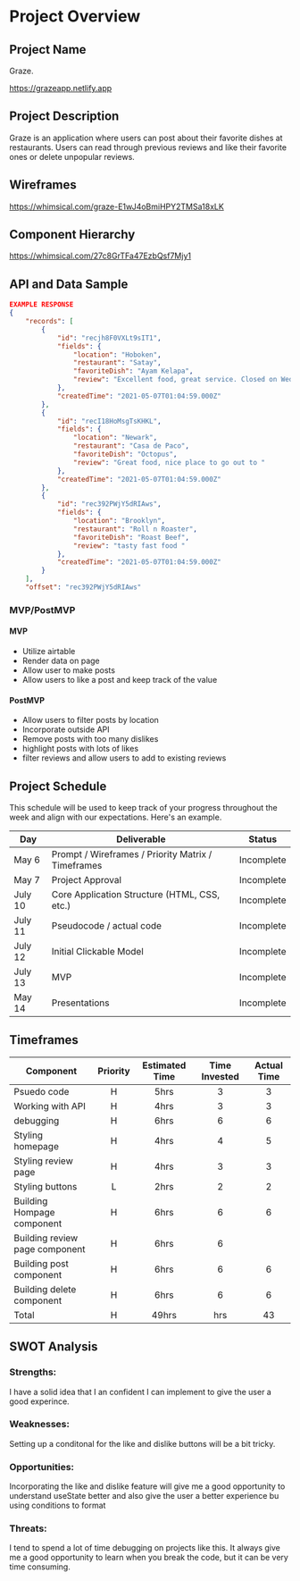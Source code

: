 # Project Overview

## Project Name

Graze.

https://grazeapp.netlify.app

## Project Description

Graze is an application where users can post about their favorite dishes at restaurants. Users can read through previous reviews and like their favorite ones or delete unpopular reviews. 

## Wireframes

https://whimsical.com/graze-E1wJ4oBmiHPY2TMSa18xLK

## Component Hierarchy

https://whimsical.com/27c8GrTFa47EzbQsf7Mjy1

## API and Data Sample

```json
EXAMPLE RESPONSE
{
    "records": [
        {
            "id": "recjh8F0VXLt9sIT1",
            "fields": {
                "location": "Hoboken",
                "restaurant": "Satay",
                "favoriteDish": "Ayam Kelapa",
                "review": "Excellent food, great service. Closed on Wednesdays"
            },
            "createdTime": "2021-05-07T01:04:59.000Z"
        },
        {
            "id": "recI18HoMsgTsKHKL",
            "fields": {
                "location": "Newark",
                "restaurant": "Casa de Paco",
                "favoriteDish": "Octopus",
                "review": "Great food, nice place to go out to "
            },
            "createdTime": "2021-05-07T01:04:59.000Z"
        },
        {
            "id": "rec392PWjY5dRIAws",
            "fields": {
                "location": "Brooklyn",
                "restaurant": "Roll n Roaster",
                "favoriteDish": "Roast Beef",
                "review": "tasty fast food "
            },
            "createdTime": "2021-05-07T01:04:59.000Z"
        }
    ],
    "offset": "rec392PWjY5dRIAws"
```

### MVP/PostMVP


#### MVP 

- Utilize airtable 
- Render data on page 
- Allow user to make posts
- Allow users to like a post and keep track of the value


#### PostMVP  


- Allow users to filter posts by location
- Incorporate outside API 
- Remove posts with too many dislikes 
- highlight posts with lots of likes
- filter reviews and allow users to add to existing reviews 

## Project Schedule

This schedule will be used to keep track of your progress throughout the week and align with our expectations. Here's an example.

|  Day | Deliverable | Status
|---|---| ---|
|May 6| Prompt / Wireframes / Priority Matrix / Timeframes | Incomplete
|May 7 | Project Approval | Incomplete
|July 10| Core Application Structure (HTML, CSS, etc.) | Incomplete
|July 11| Pseudocode / actual code | Incomplete
|July 12| Initial Clickable Model  | Incomplete
|July 13| MVP | Incomplete
|May 14| Presentations | Incomplete

## Timeframes

| Component | Priority | Estimated Time | Time Invested | Actual Time |
| --- | :---: |  :---: | :---: | :---: |
| Psuedo code | H | 5hrs| 3 | 3 |
| Working with API | H | 4hrs| 3 | 3 |
| debugging | H | 6hrs| 6  | 6 |
| Styling homepage | H | 4hrs| 4 | 5 |
| Styling review page | H | 4hrs| 3 | 3 |
| Styling buttons | L | 2hrs| 2 | 2 | 2 |
| Building Hompage component  | H | 6hrs| 6 | 6 |
| Building review page component | H | 6hrs| 6 |  
| Building post component  | H | 6hrs|6 | 6 |
| Building delete component  | H | 6hrs|6 | 6 |
| Total | H | 49hrs| hrs | 43 |

## SWOT Analysis

### Strengths:
I have a solid idea that I an confident I can implement to give the user a good experince. 

### Weaknesses:
Setting up a conditonal for the like and dislike buttons will be a bit tricky. 
### Opportunities:
Incorporating the like and dislike feature will give me a good opportunity to understand useState better and also give the user a better experience bu using conditions to format  

### Threats:
I tend to spend a lot of time debugging on projects like this. It always give me a good opportunity to learn when you break the code, but it can be very time consuming.